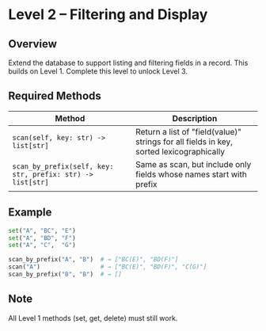 # Level 2 – Filtering and Display

## Overview
Extend the database to support listing and filtering fields in a record.
This builds on Level 1. Complete this level to unlock Level 3.

## Required Methods

| Method | Description |
|--------|-------------|
| `scan(self, key: str) -> list[str]` | Return a list of "field(value)" strings for all fields in key, sorted lexicographically |
| `scan_by_prefix(self, key: str, prefix: str) -> list[str]` | Same as scan, but include only fields whose names start with prefix |

## Example

```python
set("A", "BC", "E")
set("A", "BD", "F")
set("A", "C",  "G")

scan_by_prefix("A", "B")  # → ["BC(E)", "BD(F)"]
scan("A")                 # → ["BC(E)", "BD(F)", "C(G)"]
scan_by_prefix("B", "B")  # → []
```

## Note
All Level 1 methods (set, get, delete) must still work.
